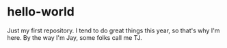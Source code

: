 # hello-world
Just my first repository. 
I tend to do great things this year, so that's why I'm here.
By the way I'm Jay, some folks call me TJ.
